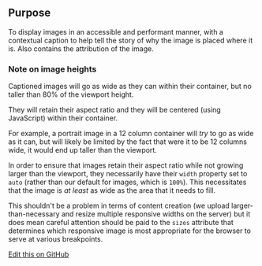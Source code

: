 ## Purpose

To display images in an accessible and performant manner, with a contextual caption to help tell the story of why the image is placed where it is. Also contains the attribution of the image.


### Note on image heights

Captioned images will go as wide as they can within their container, but no taller than 80% of the viewport height.

They will retain their aspect ratio and they will be centered (using JavaScript) within their container.

For example, a portrait image in a 12 column container will _try_ to go as wide as it can, but will likely be limited by the fact that were it to be 12 columns wide, it would end up taller than the viewport.

In order to ensure that images retain their aspect ratio while not growing larger than the viewport, they necessarily have their `width` property set to `auto` (rather than our default for images, which is `100%`). This necessitates that the image is _at least_ as wide as the area that it needs to fill.

This shouldn't be a problem in terms of content creation (we upload larger-than-necessary and resize multiple responsive widths on the server) but it does mean careful attention should be paid to the `sizes` attribute that determines which responsive image is most appropriate for the browser to serve at various breakpoints.

[Edit this on GitHub](https://github.com/wellcomecollection/wellcomecollection.org/edit/master/common/views/components/Images/README.md)
